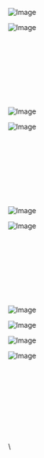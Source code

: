![Image](Images/Desvio%20Padrão%20de%20uma%20Variável%20Aleatória.png)

![Image](Images/Variância%20de%20uma%20Variável%20Aleatória%20Discreta.png)
\
\
\
\
\
\
\
\
\
\
![Image](Images/distribuição%20binomial.png)

![Image](Images/distribuição%20binomial%20exemplos.png)
\
\
\
\
\
\
\
\
\
\
![Image](Images/Distribuição%20de%20Poisson.png)

![Image](Images/Distribuição%20de%20Poisson%20exemplos.png)
\
\
\
\
\
\
\
\
\
\
![Image](Images/Distribuição%20Uniforme.png)

![Image](Images/Distribuição%20Uniforme%20exemplo1.png)

![Image](Images/Distribuição%20Uniforme%20exemplo2.png)

![Image](Images/Distribuição%20Uniforme%20exemplo3.png)

\
\
\
\
\
\
\
\
\
\